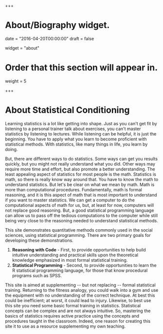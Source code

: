 +++
# About/Biography widget.

date = "2016-04-20T00:00:00"
draft = false

widget = "about"

# Order that this section will appear in.
weight = 5

+++

# About Statistical Conditioning 

Learning statistics is a lot like getting into shape. Just as you can't get fit  by listening to a personal trainer talk about exercises, you can't master statistics by listening to lectures. 
While listening can be helpful, it is just the beginning. 
You have to apply what you learn to become proficient with statistical methods.
With statistics, like many things in life, you learn by doing.

But, there are different ways to do statistics.
Some ways can get you results quickly, but you might not really understand what you did.
Other ways may require more time and effort, but also promote a better understanding.
The least appealing aspect of statistics for most people is the math. 
Statistics is math, so there is really know way around that. 
You have to know the math to understand statistics.
But let's be clear on what we mean by math. 
Math is more than computational procedures. 
Fundamentally, math is formal reasoning, and it is this aspect of math that is most important to understand if you want to master statistics. 
We can get a computer to do the computational aspects of math for us, but, at least for now, computers will not replace good reasoning.
But, a good statistical programming language can allow us to pass off the tedious computations to the computer while still being very close to the reasoning needed to understand statistical methods.


This site demonstrates quantitative methods commonly used in the social sciences, using statistical programming. 
There are two primary goals for developing these demonstrations.

  1. **Reasoning with Code** - First, to provide opportunities to help build intuitive understanding and practical skills upon the theoretical knowledge emphasized in most formal statistical training.
  2. **Statistical Programming** - Second, to provide opportunities to learn the R statistical  programming language, for those that know procedural programs such as SPSS.
  
This site is aimed at supplementing -- but not replacing -- formal statistical training. Returning to the fitness analogy, you could walk into a gym and use the equipment with no understanding of the correct technique. At best this could be inefficient; at worst, it could lead to injury. Likewise, to best use this site you need some basic formal training in statistics. Statistical concepts can be complex and are not always intuitive. So, mastering the basics of statistics requires active practice using the concepts and procedures taught in the classroom. Indeed, one reason for creating this site it to use as a resource supplementing my own teaching.
